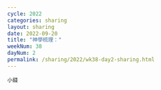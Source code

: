 ```yaml
---
cycle: 2022
categories: sharing
layout: sharing
date: 2022-09-20
title: "神學梳理："
weekNum: 38
dayNum: 2
permalink: /sharing/2022/wk38-day2-sharing.html
---
```


[](https://eccseattle.github.io/media/sharing/2022/wk038/2022-09-20-bin.m4a)

`小錢`
